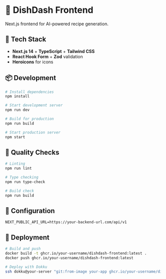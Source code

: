 # 🍳 DishDash Frontend

Next.js frontend for AI-powered recipe generation.

## 🚀 Tech Stack

- **Next.js 14** + **TypeScript** + **Tailwind CSS**
- **React Hook Form** + **Zod** validation
- **Heroicons** for icons

## 📦 Development

```bash
# Install dependencies
npm install

# Start development server
npm run dev

# Build for production
npm run build

# Start production server
npm start
```

## 🧪 Quality Checks

```bash
# Linting
npm run lint

# Type checking
npm run type-check

# Build check
npm run build
```

## 🔧 Configuration

```env
NEXT_PUBLIC_API_URL=https://your-backend-url.com/api/v1
```

## 🚀 Deployment

```bash
# Build and push
docker build -t ghcr.io/your-username/dishdash-frontend:latest .
docker push ghcr.io/your-username/dishdash-frontend:latest

# Deploy with Dokku
ssh dokku@your-server "git:from-image your-app ghcr.io/your-username/dishdash-frontend:latest"
```